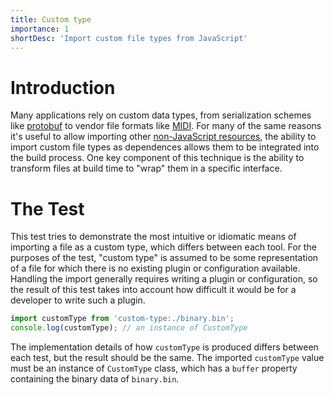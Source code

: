 ```yaml
---
title: Custom type
importance: 1
shortDesc: 'Import custom file types from JavaScript'
---
```


# Introduction

Many applications rely on custom data types, from serialization schemes like [protobuf] to vendor file formats like [MIDI]. For many of the same reasons it's useful to allow importing other [non-JavaScript resources](/non-js-resources/), the ability to import custom file types as dependences allows them to be integrated into the build process. One key component of this technique is the ability to transform files at build time to "wrap" them in a specific interface.

# The Test

This test tries to demonstrate the most intuitive or idiomatic means of importing a file as a custom type, which differs between each tool. For the purposes of the test, "custom type" is assumed to be some representation of a file for which there is no existing plugin or configuration available. Handling the import generally requires writing a plugin or configuration, so the result of this test takes into account how difficult it would be for a developer to write such a plugin.

```js
import customType from 'custom-type:./binary.bin';
console.log(customType); // an instance of CustomType
```

The implementation details of how `customType` is produced differs between each test, but the result should be the same. The imported `customType` value must be an instance of `CustomType` class, which has a `buffer` property containing the binary data of `binary.bin`.

[protobuf]: https://developers.google.com/protocol-buffers
[midi]: http://www.music.mcgill.ca/~ich/classes/mumt306/StandardMIDIfileformat.html
